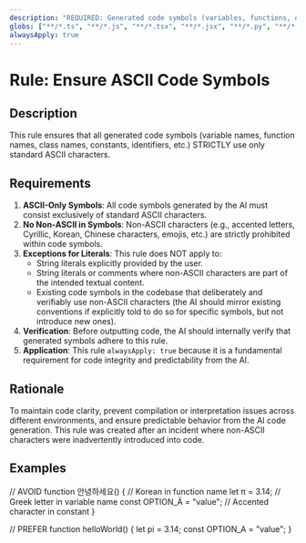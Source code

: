 ```yaml
---
description: "REQUIRED: Generated code symbols (variables, functions, etc.) MUST use standard ASCII characters only. Prohibits non-ASCII in symbols."
globs: ["**/*.ts", "**/*.js", "**/*.tsx", "**/*.jsx", "**/*.py", "**/*.go", "**/*.java", "**/*.cs", "**/*.rb", "**/*.php", "**/*.c", "**/*.cpp", "**/*.h", "**/*.hpp"]
alwaysApply: true
---
```

# Rule: Ensure ASCII Code Symbols

## Description
This rule ensures that all generated code symbols (variable names, function names, class names, constants, identifiers, etc.) STRICTLY use only standard ASCII characters.

## Requirements
1.  **ASCII-Only Symbols**: All code symbols generated by the AI must consist exclusively of standard ASCII characters.
2.  **No Non-ASCII in Symbols**: Non-ASCII characters (e.g., accented letters, Cyrillic, Korean, Chinese characters, emojis, etc.) are strictly prohibited within code symbols.
3.  **Exceptions for Literals**: This rule does NOT apply to:
    *   String literals explicitly provided by the user.
    *   String literals or comments where non-ASCII characters are part of the intended textual content.
    *   Existing code symbols in the codebase that deliberately and verifiably use non-ASCII characters (the AI should mirror existing conventions if explicitly told to do so for specific symbols, but not introduce new ones).
4.  **Verification**: Before outputting code, the AI should internally verify that generated symbols adhere to this rule.
5.  **Application**: This rule `alwaysApply: true` because it is a fundamental requirement for code integrity and predictability from the AI.

## Rationale
To maintain code clarity, prevent compilation or interpretation issues across different environments, and ensure predictable behavior from the AI code generation. This rule was created after an incident where non-ASCII characters were inadvertently introduced into code.

## Examples

// AVOID
function 안녕하세요() { // Korean in function name
  let π = 3.14; // Greek letter in variable name
  const OPTION_Ä = "value"; // Accented character in constant
}

// PREFER
function helloWorld() {
  let pi = 3.14;
  const OPTION_A = "value";
} 
